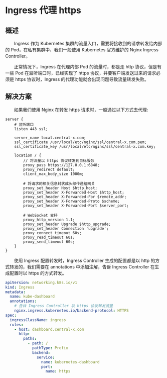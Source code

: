 # Ingress 代理 https
## 概述
&emsp;&emsp;Ingress 作为 Kubernetes 集群的流量入口，需要将接收到的请求转发给内部的 Pod，在私有集群中，我们一般使用 Kubernetes 官方维护的 Nginx Ingress Controller。

&emsp;&emsp;正常情况下，Ingress 在代理内部 Pod 的流量时，都是走 http 协议，但是有一些 Pod 在监听端口时，已经实现了 https 协议，并要客户端发送过来的请求必须是 https 协议时，Ingress 的代理功能就会出现问题导致流量转发失败。

## 解决方案
&emsp;&emsp;如果我们使用 Nginx 在转发 https 请求时，一般通过以下方式去代理:

```nginx
server {
    # 监听端口
    listen 443 ssl;

    server_name local.central-x.com;
    ssl_certificate /usr/local/etc/nginx/ssl/central-x.com.pem;
    ssl_certificate_key /usr/local/etc/nginx/ssl/central-x.com.key;

    location / {
        // 将流量以 https 协议转发到目标服务
        proxy_pass https://127.0.0.1:6848;
        proxy_redirect default;
        client_max_body_size 1000m;

        # 将请求的相关信息封状成头部传递给网关
        proxy_set_header Host $http_host;
        proxy_set_header X-Forwarded-Host $http_host;
        proxy_set_header X-Forwarded-For $remote_addr;
        proxy_set_header X-Forwarded-Proto $scheme;
        proxy_set_header X-Forwarded-Port $server_port;

        # WebSocket 支持
        proxy_http_version 1.1;
        proxy_set_header Upgrade $http_upgrade;
        proxy_set_header Connection 'upgrade';
        proxy_connect_timeout 60s;
        proxy_read_timeout 60s;
        proxy_send_timeout 60s;
    }
}
```

&emsp;&emsp;使用 Ingress 配置转发时，Ingress Controller 生成的配置都是以 http 的方式转发的，我们需要在 annotations 中添加注解，告诉 Ingress Controller 在生成配置时以 https 的方式转发。

```yaml
apiVersion: networking.k8s.io/v1
kind: Ingress
metadata:
  name: kube-dashboard
  annotations:
    # 告诉 Ingress Controller 以 https 协议转发流量
    nginx.ingress.kubernetes.io/backend-protocol: HTTPS
spec:
  ingressClassName: ingress
  rules:
    - host: dashboard.central-x.com
      http:
        paths:
          - path: /
            pathType: Prefix
            backend:
              service:
                name: kubernetes-dashboard
                port:
                  name: https
```
